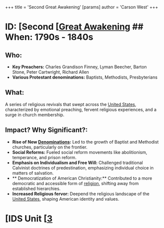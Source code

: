+++
 title = 'Second Great Awakening'
[params]
	author = 'Carson West'
+++
# ID: [Second [[Great Awakening](./../second-[[great-awakening/) ## When: 1790s - 1840s
## Who: 
- **Key Preachers:** Charles Grandison Finney, Lyman Beecher, Barton Stone, Peter Cartwright, Richard Allen
- **Various Protestant denominations:** Baptists, Methodists, Presbyterians 
## What: 
A series of religious revivals that swept across the [United States](./../united-states/), characterized by emotional preaching, fervent religious experiences, and a surge in church membership. 
## Impact? Why Significant?: 
- **Rise of New [Denominations](./../denominations/):** Led to the growth of Baptist and Methodist churches, particularly on the frontier. 
- **Social Reforms:** Fueled social reform movements like abolitionism, temperance, and prison reform. 
- **Emphasis on Individualism and Free Will:** Challenged traditional Calvinist doctrines of predestination, emphasizing individual choice in matters of salvation.
- ** Democratization of American Christianity:**  Contributed to a more democratic and accessible form of [religion](./../religion/), shifting away from established hierarchies. 
- **Increased Religious fervor:**  Deepend the religious landscape of the [United States](./../united-states/), shaping American identity and values. 

# [IDS Unit [[3](./../ids-unit-[[3/)